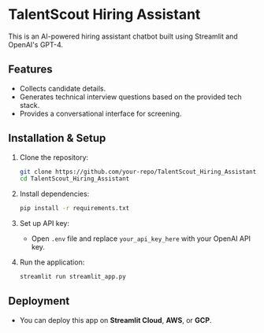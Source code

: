 # TalentScout Hiring Assistant

This is an AI-powered hiring assistant chatbot built using Streamlit and OpenAI's GPT-4.

## Features
- Collects candidate details.
- Generates technical interview questions based on the provided tech stack.
- Provides a conversational interface for screening.

## Installation & Setup

1. Clone the repository:
   ```sh
   git clone https://github.com/your-repo/TalentScout_Hiring_Assistant.git
   cd TalentScout_Hiring_Assistant
   ```

2. Install dependencies:
   ```sh
   pip install -r requirements.txt
   ```

3. Set up API key:
   - Open `.env` file and replace `your_api_key_here` with your OpenAI API key.

4. Run the application:
   ```sh
   streamlit run streamlit_app.py
   ```

## Deployment
- You can deploy this app on **Streamlit Cloud**, **AWS**, or **GCP**.

